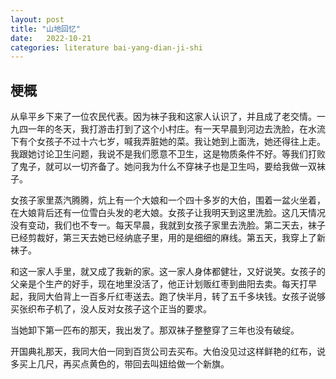 ```yaml
---
layout: post
title: "山地回忆"
date:   2022-10-21
categories: literature bai-yang-dian-ji-shi
---
```


## 梗概

从阜平乡下来了一位农民代表。因为袜子我和这家人认识了，并且成了老交情。一九四一年的冬天，我打游击打到了这个小村庄。有一天早晨到河边去洗脸，在水流下有个女孩子不过十六七岁，喊我弄脏她的菜。我让她到上面洗，她还得往上走。我跟她讨论卫生问题，我说不是我们愿意不卫生，这是物质条件不好。等我们打败了鬼子，就可以一切齐备了。她问我为什么不穿袜子也是卫生吗，要给我做一双袜子。

女孩子家里蒸汽腾腾，炕上有一个大娘和一个四十多岁的大伯，围着一盆火坐着，在大娘背后还有一位雪白头发的老大娘。女孩子让我明天到这里洗脸。这几天情况没有变动，我们也不专一。每天早晨，我就到女孩子家里去洗脸。第二天去，袜子已经剪裁好，第三天去她已经纳底子里，用的是细细的麻线。第五天，我穿上了新袜子。

和这一家人手里，就又成了我新的家。这一家人身体都健壮，又好说笑。女孩子的父亲是个生产的好手，现在地里没活了，他正计划贩红枣到曲阳去卖。每天打早起，我同大伯背上一百多斤红枣送去。跑了快半月，转了五千多块钱。女孩子说够买张织布子机了，没人反对女孩子这个正当的要求。

当她卸下第一匹布的那天，我出发了。那双袜子整整穿了三年也没有破绽。

开国典礼那天，我同大伯一同到百货公司去买布。大伯没见过这样鲜艳的红布，说多买上几尺，再买点黄色的，带回去叫妞给做一个新旗。